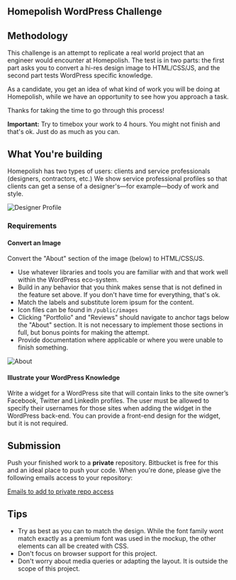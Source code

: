 Homepolish WordPress Challenge
----

## Methodology

This challenge is an attempt to replicate a real world project that an engineer
would encounter at Homepolish. The test is in two parts: the first part asks
you to convert a hi-res design image to HTML/CSS/JS, and the second part tests
WordPress specific knowledge.

As a candidate, you get an idea of what kind of work you will be doing
at Homepolish, while we have an opportunity to see how you approach a task.

Thanks for taking the time to go through this process!

**Important:** Try to timebox your work to 4 hours. You might not finish and that's ok. Just do as much as you can.

## What You're building

Homepolish has two types of users: clients and service professionals (designers,
contractors, etc.) We show service professional profiles so that clients can get a
sense of a designer's—for example—body of work and style.

![Designer Profile](https://user-images.githubusercontent.com/1331923/34566714-9f16ec50-f12d-11e7-8ed9-3db9dd81c034.jpg)

### Requirements

#### Convert an Image

Convert the "About" section of the image (below) to HTML/CSS/JS.
* Use whatever libraries and tools you are familiar with and that work well
  within the WordPress eco-system.
* Build in any behavior that you think makes sense that is not defined in the
  feature set above. If you don't have time for everything, that's ok.
* Match the labels and substitute lorem ipsum for the content.
* Icon files can be found in `/public/images`
* Clicking "Portfolio" and "Reviews" should navigate to anchor tags below the
  "About" section. It is not necessary to implement those sections in full, but
  bonus points for making the attempt.
* Provide documentation where applicable or where you were unable to finish something.

![About](https://user-images.githubusercontent.com/1331923/34568682-984c3c84-f134-11e7-81d7-962ed76923df.jpg)

#### Illustrate your WordPress Knowledge

Write a widget for a WordPress site that will contain links to the site owner’s
Facebook, Twitter and LinkedIn profiles. The user must be allowed to specify
their usernames for those sites when adding the widget in the WordPress
back-end. You can provide a front-end design for the widget, but it is not required.

## Submission

Push your finished work to a **private** repository. Bitbucket is free for this and an ideal place to push your code. When you're done, please give the following emails access to your repository:

[Emails to add to private repo access](https://github.com/Homepolish/wp-challenge/wiki/Emails-to-add-to-private-repo-access)

## Tips

* Try as best as you can to match the design. While the font family wont match exactly as a premium font was used in the mockup, the other elements can all be created with CSS.
* Don't focus on browser support for this project.
* Don't worry about media queries or adapting the layout. It is outside the scope of this project.
